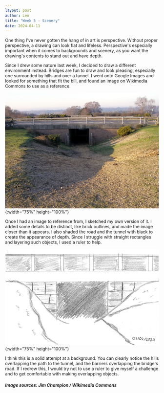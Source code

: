 ```yaml
---
layout: post
author: Leo
title: "Week 5 - Scenery"
date: 2024-04-11
---
```


One thing I've never gotten the hang of in art is perspective. Without proper perspective, a drawing can look flat and lifeless. Perspective's especially important when it comes to backgrounds and scenery, as you want the drawing's contents to stand out and have depth.

Since I drew some nature last week, I decided to draw a different environment instead. Bridges are fun to draw and look pleasing, especially one surrounded by hills and over a tunnel. I went onto Google Images and looked for something that fit the bill, and found an image on Wikimedia Commons to use as a reference.

![Underpass reference (credit - Jim Champion / Wikimedia Commons)](/assets/images/underpassreference.jpg){:width="75%" height="100%"}

Once I had an image to reference from, I sketched my own version of it. I added some details to be distinct, like brick outlines, and made the image closer than it appears. I also shaded the road and the tunnel with black to create the appearance of depth. Since I struggle with straight rectangles and layering such objects, I used a ruler to help. 

![Week 5 Drawing - Sketch of an underpass, dated 08/02/2024](/assets/images/weekfivedrawing.PNG){:width="75%" height="100%"}

I think this is a solid attempt at a background. You can clearly notice the hills overlapping the path to the tunnel, and the barriers overlapping the bridge's road. If I redrew this, I would try not to use a ruler to give myself a challenge and to get comfortable with making overlapping objects. 

<h5>Image sources: Jim Champion / Wikimedia Commons</h5>